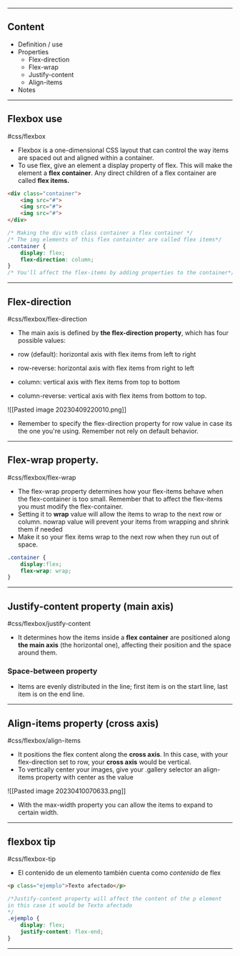 <hr>

## Content

- Definition / use
- Properties
	- Flex-direction
	- Flex-wrap
	- Justify-content
	- Align-items
- Notes

<hr>

## Flexbox use
#css/flexbox

- Flexbox is a one-dimensional CSS layout that can control the way items are spaced out and aligned within a container.
- To use flex, give an element a display property of flex. This will make the element a **flex container**. Any direct children of a flex container are called **flex items.**

```html
<div class="container">
	<img src="#">
	<img src="#">
	<img src="#">
</div>
```

```css
/* Making the div with class container a flex container */
/* The img elements of this flex containter are called flex items*/
.container {
	display: flex;
	flex-direction: column;
}
/* You'll affect the flex-items by adding properties to the container*/
```

<hr>


## Flex-direction
#css/flexbox/flex-direction

- The main axis is defined by **the flex-direction property**, which has four possible values:

 - row (default): horizontal axis with flex items from left to right 
 - row-reverse: horizontal axis with flex items from right to left
 - column: vertical axis with flex items from top to bottom
 - column-reverse: vertical axis with flex items from bottom to top.
 
![[Pasted image 20230409220010.png]]
- Remember to specify the flex-direction property for row value in case its the one you're using. Remember not rely on default behavior.

<hr>

## Flex-wrap property.
#css/flexbox/flex-wrap 

- The flex-wrap property determines how your flex-items behave when the flex-container is too small. Remember that to affect the flex-items you must modify the flex-container.
- Setting it to **wrap** value will allow the items to wrap to the next row or column. nowrap value will prevent your items from wrapping and shrink them if needed
- Make it so your flex items wrap to the next row when they run out of space.

```css
.container {
	display:flex; 
	flex-wrap: wrap;
}
```

<hr>


## Justify-content property (main axis)
#css/flexbox/justify-content

- It determines how the items inside a **flex container** are positioned along **the main axis** (the horizontal one), affecting their position and the space around them.

### Space-between property
- Items are evenly distributed in the line; first item is on the start line, last item is on the end line. 

<hr>


## Align-items property (cross axis)
#css/flexbox/align-items

- It positions the flex content along the **cross axis**. In this case, with your flex-direction set to row, your **cross axis** would be vertical.
- To vertically center your images, give your .gallery selector an align-items property with center as the value

![[Pasted image 20230410070633.png]]

- With the max-width property you can allow the items to expand to certain width.

<hr>

## flexbox tip
#css/flexbox-tip

- El contenido de un elemento también cuenta como *contenido* de flex

```html
<p class="ejemplo">Texto afectado</p>
```

```css
/*Justify-content property will affect the content of the p element
in this case it would be Texto afectado
*/
.ejemplo {
	display: flex;
	justify-content: flex-end;
}
```

<hr>
